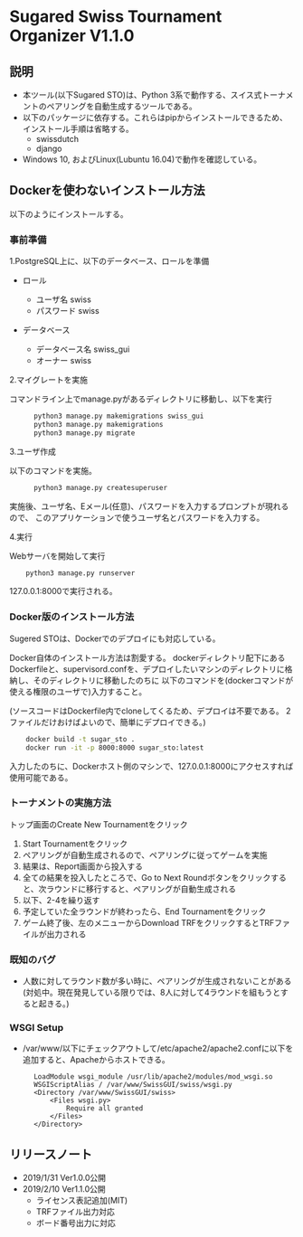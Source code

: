# Sugared Swiss Tournament Organizer V1.1.0


## 説明
- 本ツール(以下Sugared STO)は、Python 3系で動作する、スイス式トーナメントのペアリングを自動生成するツールである。
- 以下のパッケージに依存する。これらはpipからインストールできるため、インストール手順は省略する。
    + swissdutch
    + django
- Windows 10, およびLinux(Lubuntu 16.04)で動作を確認している。

## Dockerを使わないインストール方法

以下のようにインストールする。

### 事前準備
1.PostgreSQL上に、以下のデータベース、ロールを準備
- ロール
     + ユーザ名 swiss
     + パスワード swiss

- データベース
     + データベース名 swiss_gui
     + オーナー swiss

2.マイグレートを実施

コマンドライン上でmanage.pyがあるディレクトリに移動し、以下を実行

~~~python
      python3 manage.py makemigrations swiss_gui
      python3 manage.py makemigrations
      python3 manage.py migrate
~~~

3.ユーザ作成

以下のコマンドを実施。

~~~python
      python3 manage.py createsuperuser
~~~

実施後、ユーザ名、Eメール(任意)、パスワードを入力するプロンプトが現れるので、
このアプリケーションで使うユーザ名とパスワードを入力する。

4.実行

Webサーバを開始して実行

~~~python
    python3 manage.py runserver
~~~
    
127.0.0.1:8000で実行される。


### Docker版のインストール方法
Sugered STOは、Dockerでのデプロイにも対応している。

Docker自体のインストール方法は割愛する。
dockerディレクトリ配下にあるDockerfileと、supervisord.confを、デプロイしたいマシンのディレクトリに格納し、そのディレクトリに移動したのちに
以下のコマンドを(dockerコマンドが使える権限のユーザで)入力すること。

(ソースコードはDockerfile内でcloneしてくるため、デプロイは不要である。
2ファイルだけおけばよいので、簡単にデプロイできる。)

~~~bash
    docker build -t sugar_sto .
    docker run -it -p 8000:8000 sugar_sto:latest
~~~

入力したのちに、Dockerホスト側のマシンで、127.0.0.1:8000にアクセスすれば使用可能である。



### トーナメントの実施方法
 トップ画面のCreate New Tournamentをクリック
1. Start Tournamentをクリック
1. ペアリングが自動生成されるので、ペアリングに従ってゲームを実施
1. 結果は、Report画面から投入する
1. 全ての結果を投入したところで、Go to Next Roundボタンをクリックすると、次ラウンドに移行すると、ペアリングが自動生成される
1. 以下、2-4を繰り返す
1. 予定していた全ラウンドが終わったら、End Tournamentをクリック
1. ゲーム終了後、左のメニューからDownload TRFをクリックするとTRFファイルが出力される

### 既知のバグ
 - 人数に対してラウンド数が多い時に、ペアリングが生成されないことがある(対処中。現在発見している限りでは、8人に対して4ラウンドを組もうとすると起きる。)

### WSGI Setup
 - /var/www/以下にチェックアウトして/etc/apache2/apache2.confに以下を追加すると、Apacheからホストできる。

~~~
      LoadModule wsgi_module /usr/lib/apache2/modules/mod_wsgi.so
      WSGIScriptAlias / /var/www/SwissGUI/swiss/wsgi.py
      <Directory /var/www/SwissGUI/swiss>
          <Files wsgi.py>
              Require all granted
          </Files>
      </Directory>
~~~

## リリースノート
 - 2019/1/31 Ver1.0.0公開
 - 2019/2/10 Ver1.1.0公開
      + ライセンス表記追加(MIT)
    + TRFファイル出力対応
     + ボード番号出力に対応 